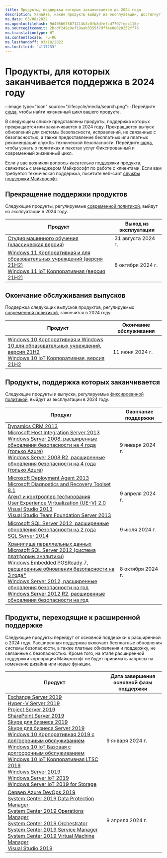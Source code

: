```yaml
---
title: Продукты, поддержка которых заканчивается до 2024 года
description: Узнайте, какие продукты выйдут из эксплуатации, достигнут конца поддержки или перейдут от основной поддержки к расширенной в 2024 году.
ms.date: 03/08/2022
ms.openlocfilehash: 9d4056675071213b3c0fb8dfefcd7707feec115e
ms.sourcegitcommit: 2bcdf249c9ef19aab3355f7dff4e0e020252ff76
ms.translationtype: HT
ms.contentlocale: ru-RU
ms.lasthandoff: 03/18/2022
ms.locfileid: "4117233"
---
```

# <a name="products-ending-support-in-2024"></a>Продукты, для которых заканчивается поддержка в 2024 году

:::image type="icon" source="/lifecycle/media/search.png":::
Перейдите [сюда](/lifecycle/products/), чтобы найти жизненный цикл вашего продукта.

В следующем списке представлены продукты, поддержка которых прекращается или заканчивается в 2024 году. Прекращается выпуск обновлений для системы безопасности, исправлений, не связанных с безопасностью, а также предоставление бесплатных или платных рекомендаций службы технической безопасности. Перейдите [сюда](/lifecycle/overview/product-end-of-support-overview), чтобы узнать о политиках и пакетах услуг Фиксированный и современный жизненный цикл.

Если у вас возникли вопросы касательно поддержки продукта, свяжитесь с менеджером Майкрософт по работе с клиентами. Если вам требуется техническая поддержка, посетите веб-сайт [службы поддержки Майкрософт](https://support.microsoft.com/contactus/?ws=support).

## <a name="product-retirements"></a>Прекращение поддержки продуктов

Следующие продукты, регулируемые [современной политикой](/lifecycle/policies/modern), выйдут из эксплуатации в 2024 году.

| Продукт | Выход из эксплуатации |
| --- | --- |
| [Студия машинного обучения (классическая версия)](/lifecycle/products/machine-learning-studio-classic?branch=live)<br> | 31 августа 2024 г. |
| [Windows 11 Корпоративная и для образовательных учреждений (версия 21H2)](/lifecycle/products/windows-11-enterprise-and-education-version-21h2?branch=live)<br>[Windows 11 IoT Корпоративная (версия 21H2)](/lifecycle/products/windows-11-iot-enterprise-version-21h2?branch=live)<br> | 8 октября 2024 г. |


## <a name="release-end-of-servicing"></a>Окончание обслуживания выпусков

Поддержка следующих выпусков продуктов, регулируемых [современной политикой](/lifecycle/policies/modern), закончится в 2024 году.

| Продукт | Окончание обслуживания |
| --- | --- |
| [Windows 10 Корпоративная и Windows 10 для образовательных учреждений, версия 21H2](/lifecycle/products/windows-10-enterprise-and-education?branch=live)<br>[Windows 10 IoT Корпоративная, версия 21H2](/lifecycle/products/windows-10-iot-enterprise?branch=live)<br> | 11 июня 2024 г. |


## <a name="products-reaching-end-of-support"></a>Продукты, поддержка которых заканчивается

Следующие продукты и выпуски, регулируемые [фиксированной политикой](/lifecycle/policies/fixed), выйдут из эксплуатации в 2024 году.

| Продукт | Окончание поддержки |
| --- | --- |
| [Dynamics CRM 2013](/lifecycle/products/dynamics-crm-2013?branch=live)<br>[Microsoft Host Integration Server 2013](/lifecycle/products/microsoft-host-integration-server-2013?branch=live)<br>[Windows Server 2008, расширенные обновления безопасности на 4 года (только Azure)](/lifecycle/products/windows-server-2008?branch=live)<br>[Windows Server 2008 R2, расширенные обновления безопасности на 4 года (только Azure)](/lifecycle/products/windows-server-2008-r2?branch=live)<br> | 9 января 2024 г. |
| [Microsoft Deployment Agent 2013](/lifecycle/products/microsoft-deployment-agent-2013?branch=live)<br>[Microsoft Diagnostics and Recovery Toolset 8.1](/lifecycle/products/microsoft-diagnostics-and-recovery-toolset-81?branch=live)<br>[Агент и контроллер тестирования](/lifecycle/products/test-agent-controller?branch=live)<br>[User Experience Virtualization (UE-V) 2.0](/lifecycle/products/user-experience-virtualization-uev-20?branch=live)<br>[Visual Studio 2013](/lifecycle/products/visual-studio-2013?branch=live)<br>[Visual Studio Team Foundation Server 2013](/lifecycle/products/visual-studio-team-foundation-server-2013?branch=live)<br> | 9 апреля 2024 г. |
| [Microsoft SQL Server 2012, расширенные обновления безопасности на 2 года](/lifecycle/products/microsoft-sql-server-2012?branch=live)<br>[SQL Server 2014](/lifecycle/products/sql-server-2014?branch=live)<br> | 9 июля 2024 г. |
| [Хранилище параллельных данных Microsoft SQL Server 2012 (система платформы аналитики)](/lifecycle/products/microsoft-sql-server-2012-parallel-data-warehouse-analytics-platform-system?branch=live)<br>[Windows Embedded POSReady 7, расширенные обновления безопасности на 3 года*](/lifecycle/products/windows-embedded-posready-7?branch=live)<br>[Windows Server 2012, расширенные обновления безопасности на год](/lifecycle/products/windows-server-2012?branch=live)<br>[Windows Server 2012 R2, расширенные обновления безопасности на год](/lifecycle/products/windows-server-2012-r2?branch=live)<br> | 8 октября 2024 г. |


## <a name="products-moving-to-extended-support"></a>Продукты, переходящие к расширенной поддержке

Следующие продукты перейдут от основной поддержки к расширенной в 2024 году. Расширенная поддержка включает бесплатные обновления системы безопасности, а также платные обновления и поддержку, не связанные с безопасностью. Кроме того, на этапе расширенной поддержки корпорация Майкрософт не будет принимать запросы на изменение дизайна или новые функции.

| Продукт | Дата завершения основной фазы поддержки |
| --- | --- |
| [Exchange Server 2019](/lifecycle/products/exchange-server-2019?branch=live)<br>[Hyper-V Server 2019](/lifecycle/products/hyperv-server-2019?branch=live)<br>[Project Server 2019](/lifecycle/products/project-server-2019?branch=live)<br>[SharePoint Server 2019](/lifecycle/products/sharepoint-server-2019?branch=live)<br>[Skype для бизнеса 2019](/lifecycle/products/skype-for-business-2019?branch=live)<br>[Skype для бизнеса Server 2019](/lifecycle/products/skype-for-business-server-2019?branch=live)<br>[Windows 10 Корпоративная 2019 с долгосрочным обслуживанием](/lifecycle/products/windows-10-enterprise-ltsc-2019?branch=live)<br>[Windows 10 IoT Базовая с долгосрочным обслуживанием](/lifecycle/products/windows-10-iot-core-ltsc?branch=live)<br>[Windows 10 IoT Корпоративная LTSC 2019](/lifecycle/products/windows-10-iot-enterprise-ltsc-2019?branch=live)<br>[Windows Server 2019](/lifecycle/products/windows-server-2019?branch=live)<br>[Windows Server IoT 2019](/lifecycle/products/windows-server-iot-2019?branch=live)<br>[Windows Server IoT 2019 for Storage](/lifecycle/products/windows-server-iot-2019-for-storage?branch=live)<br> | 9 января 2024 г. |
| [Сервер Azure DevOps 2019](/lifecycle/products/azure-devops-server-2019?branch=live)<br>[System Center 2019 Data Protection Manager](/lifecycle/products/system-center-2019-data-protection-manager?branch=live)<br>[System Center 2019 Operations Manager](/lifecycle/products/system-center-2019-operations-manager?branch=live)<br>[System Center 2019 Orchestrator](/lifecycle/products/system-center-2019-orchestrator?branch=live)<br>[System Center 2019 Service Manager](/lifecycle/products/system-center-2019-service-manager?branch=live)<br>[System Center 2019 Virtual Machine Manager](/lifecycle/products/system-center-2019-virtual-machine-manager?branch=live)<br>[Visual Studio 2019](/lifecycle/products/visual-studio-2019?branch=live)<br> | 9 апреля 2024 г. |
